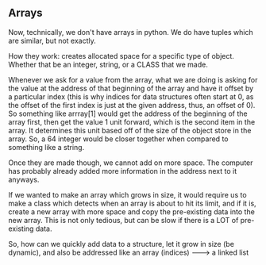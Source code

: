 
## Arrays

Now, technically, we don't have arrays in python.
We do have tuples which are similar, but not exactly. 

How they work:
creates allocated space for a specific type of object. Whether that be an integer, string, or a CLASS that we made.

Whenever we ask for a value from the array, what we are doing is asking for the value at the address of that beginning 
of the array and have it offset by a particular index (this is why indices for data structures often start at 0, as the
offset of the first index is just at the given address, thus, an offset of 0). So something like arrray[1] would get the address
of the beginning of the array first, then get the value 1 unit forward, which is the second item in the array. It determines this unit based off of the size of the object store in the array. So, a 64 integer would be closer together when compared to something like a string.



Once they are made though, we cannot add on more space.
The computer has probably already added more information in the address next to it anyways.


If we wanted to make an array which grows in size, it would require us to make a class which detects when an
array is about to hit its limit, and if it is, create a new array with more space and copy the pre-existing
data into the new array. This is not only tedious, but can be slow if there is a LOT of pre-existing data.

So, how can we quickly add data to a structure, let it grow in size (be dynamic), and also be addressed like an array (indices) ---> a linked list
